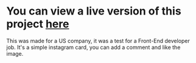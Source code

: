 # You can view a live version of this project [here](ginosinstagramclone.netlify.app)
This was made for a US company, it was a test for a Front-End developer job. It's a simple instagram card, you can add a comment and like the image.
